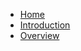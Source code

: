 - [Home](/ "Home")
- [Introduction](cg/p5/p5-1-introduction "Introduction")
- [Overview](cg/p5/p5-2-overview "Overview")
